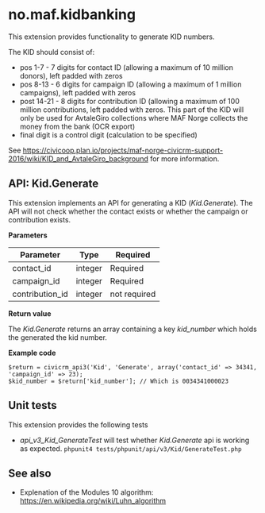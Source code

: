 # no.maf.kidbanking

This extension provides functionality to generate KID numbers.

The KID should consist of:

* pos 1-7 - 7 digits for contact ID (allowing a maximum of 10 million donors), left padded with zeros
* pos 8-13 - 6 digits for campaign ID (allowing a maximum of 1 million campaigns), left padded with zeros
* post 14-21 - 8 digits for contribution ID (allowing a maximum of 100 million contributions, left padded with zeros. This part of the KID will only be used for AvtaleGiro collections where MAF Norge collects the money from the bank (OCR export)
* final digit is a control digit (calculation to be specified)

See https://civicoop.plan.io/projects/maf-norge-civicrm-support-2016/wiki/KID_and_AvtaleGiro_background for more information.

## API: Kid.Generate

This extension implements an API for generating a KID (_Kid.Generate_).
The API will not check whether the contact exists or whether the campaign or contribution exists.

**Parameters**

| Parameter   	    | Type   	| Required  	|
|-------------------|-----------|---------------|
| contact_id        | integer   | Required      |
| campaign_id       | integer   | Required      |
| contribution_id   | integer   | not required  |

**Return value**

The _Kid.Generate_ returns an array containing a key _kid_number_ which holds the generated the kid number.

**Example code**

    $return = civicrm_api3('Kid', 'Generate', array('contact_id' => 34341, 'campaign_id' => 23);
    $kid_number = $return['kid_number']; // Which is 0034341000023

## Unit tests

This extension provides the following tests

* _api_v3_Kid_GenerateTest_ will test whether _Kid.Generate_ api is working as expected.
    `phpunit4 tests/phpunit/api/v3/Kid/GenerateTest.php`

## See also

* Explenation of the Modules 10 algorithm: https://en.wikipedia.org/wiki/Luhn_algorithm




